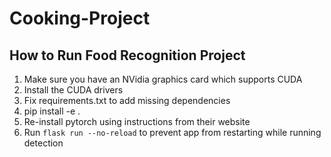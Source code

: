 # Cooking-Project


## How to Run Food Recognition Project

1. Make sure you have an NVidia graphics card which supports CUDA
1. Install the CUDA drivers
1. Fix requirements.txt to add missing dependencies
1. pip install -e .
1. Re-install pytorch using instructions from their website
1. Run `flask run --no-reload` to prevent app from restarting while running detection
